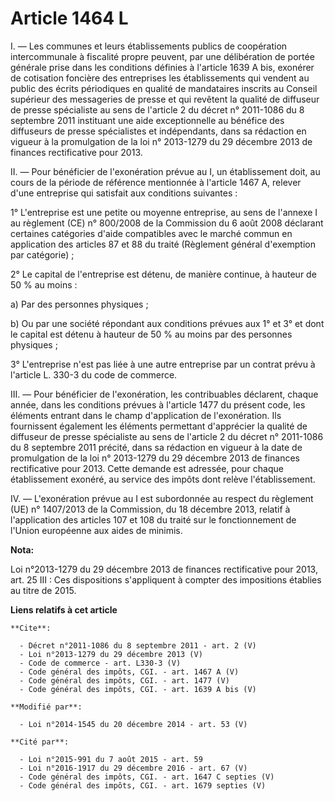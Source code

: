 # Article 1464 L

I. ― Les communes et leurs établissements publics de coopération intercommunale à fiscalité propre peuvent, par une
délibération de portée générale prise dans les conditions définies à l'article 1639 A bis, exonérer de cotisation foncière
des entreprises les établissements qui vendent au public des écrits périodiques en qualité de mandataires inscrits au Conseil
supérieur des messageries de presse et qui revêtent la qualité de diffuseur de presse spécialiste au sens de l'article 2 du
décret n° 2011-1086 du 8 septembre 2011 instituant une aide exceptionnelle au bénéfice des diffuseurs de presse spécialistes
et indépendants, dans sa rédaction en vigueur à la promulgation de la loi n° 2013-1279 du 29 décembre 2013 de finances
rectificative pour 2013. 

II. ― Pour bénéficier de l'exonération prévue au I, un établissement doit, au cours de la période de référence mentionnée à
l'article 1467 A, relever d'une entreprise qui satisfait aux conditions suivantes : 

1° L'entreprise est une petite ou moyenne entreprise, au sens de l'annexe I au règlement (CE) n° 800/2008 de la Commission du
6 août 2008 déclarant certaines catégories d'aide compatibles avec le marché commun en application des articles 87 et 88 du
traité (Règlement général d'exemption par catégorie) ; 

2° Le capital de l'entreprise est détenu, de manière continue, à hauteur de 50 % au moins : 

a) Par des personnes physiques ; 

b) Ou par une société répondant aux conditions prévues aux 1° et 3° et dont le capital est détenu à hauteur de 50 % au moins
par des personnes physiques ; 

3° L'entreprise n'est pas liée à une autre entreprise par un contrat prévu à l'article L. 330-3 du code de commerce. 

III. ― Pour bénéficier de l'exonération, les contribuables déclarent, chaque année, dans les conditions prévues à l'article
1477 du présent code, les éléments entrant dans le champ d'application de l'exonération. Ils fournissent également les
éléments permettant d'apprécier la qualité de diffuseur de presse spécialiste au sens de l'article 2 du décret n° 2011-1086
du 8 septembre 2011 précité, dans sa rédaction en vigueur à la date de promulgation de la loi n° 2013-1279 du 29 décembre
2013 de finances rectificative pour 2013. Cette demande est adressée, pour chaque établissement exonéré, au service des
impôts dont relève l'établissement. 

IV. ― L'exonération prévue au I est subordonnée au respect du règlement (UE) n° 1407/2013 de la Commission, du 18 décembre
2013, relatif à l'application des articles 107 et 108 du traité sur le fonctionnement de l'Union européenne aux aides de
minimis.

**Nota:**

Loi n°2013-1279 du 29 décembre 2013 de finances rectificative pour 2013, art. 25 III : Ces dispositions s'appliquent à
compter des impositions établies au titre de 2015.

**Liens relatifs à cet article**

	**Cite**:

	  - Décret n°2011-1086 du 8 septembre 2011 - art. 2 (V)
	  - Loi n°2013-1279 du 29 décembre 2013 (V)
	  - Code de commerce - art. L330-3 (V)
	  - Code général des impôts, CGI. - art. 1467 A (V)
	  - Code général des impôts, CGI. - art. 1477 (V)
	  - Code général des impôts, CGI. - art. 1639 A bis (V)

	**Modifié par**:

	  - Loi n°2014-1545 du 20 décembre 2014 - art. 53 (V)

	**Cité par**:

	  - Loi n°2015-991 du 7 août 2015 - art. 59
	  - Loi n°2016-1917 du 29 décembre 2016 - art. 67 (V)
	  - Code général des impôts, CGI. - art. 1647 C septies (V)
	  - Code général des impôts, CGI. - art. 1679 septies (V)
